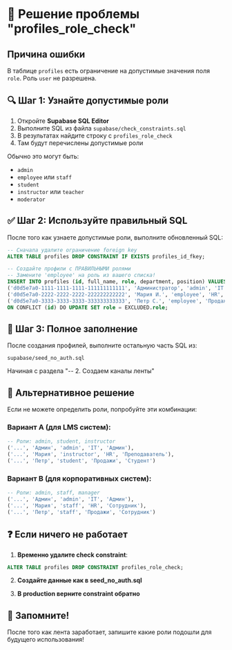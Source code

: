 # 🚨 Решение проблемы "profiles_role_check"

## Причина ошибки

В таблице `profiles` есть ограничение на допустимые значения поля `role`. Роль `user` не разрешена.

## 🔍 Шаг 1: Узнайте допустимые роли

1. Откройте **Supabase SQL Editor**
2. Выполните SQL из файла `supabase/check_constraints.sql`
3. В результатах найдите строку с `profiles_role_check`
4. Там будут перечислены допустимые роли

Обычно это могут быть:
- `admin`
- `employee` или `staff`
- `student` 
- `instructor` или `teacher`
- `moderator`

## ✅ Шаг 2: Используйте правильный SQL

После того как узнаете допустимые роли, выполните обновленный SQL:

```sql
-- Сначала удалите ограничение foreign key
ALTER TABLE profiles DROP CONSTRAINT IF EXISTS profiles_id_fkey;

-- Создайте профили с ПРАВИЛЬНЫМИ ролями
-- Замените 'employee' на роль из вашего списка!
INSERT INTO profiles (id, full_name, role, department, position) VALUES 
('d0d5e7a0-1111-1111-1111-111111111111', 'Администратор', 'admin', 'IT', 'Админ'),
('d0d5e7a0-2222-2222-2222-222222222222', 'Мария И.', 'employee', 'HR', 'Менеджер'),
('d0d5e7a0-3333-3333-3333-333333333333', 'Петр С.', 'employee', 'Продажи', 'Менеджер')
ON CONFLICT (id) DO UPDATE SET role = EXCLUDED.role;
```

## 🎯 Шаг 3: Полное заполнение

После создания профилей, выполните остальную часть SQL из:
```
supabase/seed_no_auth.sql
```

Начиная с раздела "-- 2. Создаем каналы ленты"

## 🚀 Альтернативное решение

Если не можете определить роли, попробуйте эти комбинации:

### Вариант A (для LMS систем):
```sql
-- Роли: admin, student, instructor
('...', 'Админ', 'admin', 'IT', 'Админ'),
('...', 'Мария', 'instructor', 'HR', 'Преподаватель'),
('...', 'Петр', 'student', 'Продажи', 'Студент')
```

### Вариант B (для корпоративных систем):
```sql
-- Роли: admin, staff, manager
('...', 'Админ', 'admin', 'IT', 'Админ'),
('...', 'Мария', 'staff', 'HR', 'Сотрудник'),
('...', 'Петр', 'staff', 'Продажи', 'Сотрудник')
```

## ❓ Если ничего не работает

1. **Временно удалите check constraint**:
```sql
ALTER TABLE profiles DROP CONSTRAINT profiles_role_check;
```

2. **Создайте данные как в seed_no_auth.sql**

3. **В production верните constraint обратно**

## 📌 Запомните!

После того как лента заработает, запишите какие роли подошли для будущего использования! 